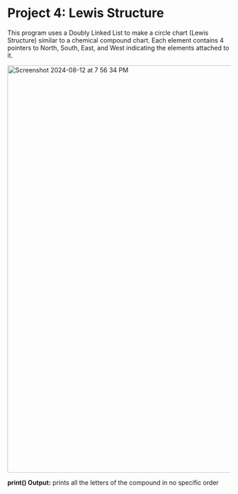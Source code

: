 # Project 4: Lewis Structure
This program uses a Doubly Linked List to make a circle chart (Lewis Structure) similar to a chemical compound chart. Each element contains 4 pointers to North, South, East, and West indicating the elements attached to it. 

<img width="918" alt="Screenshot 2024-08-12 at 7 56 34 PM" src="https://github.com/user-attachments/assets/cbaeb0d3-3344-4b89-a7a5-30262c9691db">

**print() Output:** prints all the letters of the compound in no specific order
